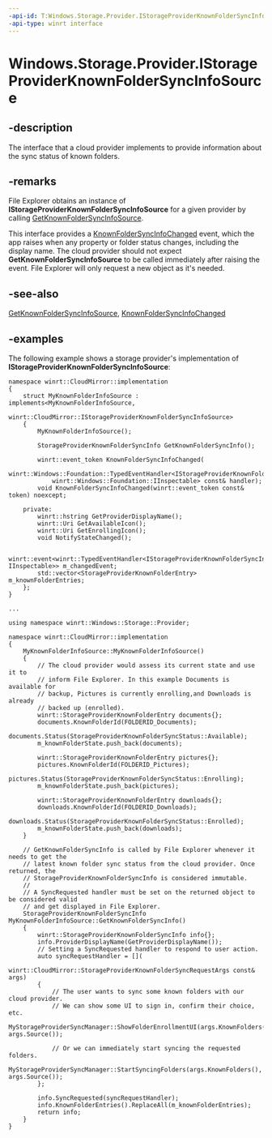 ```yaml
---
-api-id: T:Windows.Storage.Provider.IStorageProviderKnownFolderSyncInfoSource
-api-type: winrt interface
---
```


# Windows.Storage.Provider.IStorageProviderKnownFolderSyncInfoSource

<!--
public interface IStorageProviderKnownFolderSyncInfoSource
-->

## -description

The interface that a cloud provider implements to provide information about the sync status of known folders.

## -remarks

File Explorer obtains an instance of **IStorageProviderKnownFolderSyncInfoSource** for a given provider by calling [GetKnownFolderSyncInfoSource](istorageproviderknownfoldersyncinfosourcefactory_getknownfoldersyncinfosource_1598084472.md).

This interface provides a [KnownFolderSyncInfoChanged](istorageproviderknownfoldersyncinfosource_knownfoldersyncinfochanged.md) event, which the app raises when any property or folder status changes, including the display name. The cloud provider should not expect **GetKnownFolderSyncInfoSource** to be called immediately after raising the event. File Explorer will only request a new object as it's needed.

## -see-also

[GetKnownFolderSyncInfoSource](istorageproviderknownfoldersyncinfosourcefactory_getknownfoldersyncinfosource_1598084472.md), [KnownFolderSyncInfoChanged](istorageproviderknownfoldersyncinfosource_knownfoldersyncinfochanged.md)

## -examples

The following example shows a storage provider's implementation of **IStorageProviderKnownFolderSyncInfoSource**:

```cppwinrt
namespace winrt::CloudMirror::implementation
{
    struct MyKnownFolderInfoSource : implements<MyKnownFolderInfoSource,
            winrt::CloudMirror::IStorageProviderKnownFolderSyncInfoSource>
    {
        MyKnownFolderInfoSource();

        StorageProviderKnownFolderSyncInfo GetKnownFolderSyncInfo();

        winrt::event_token KnownFolderSyncInfoChanged(
            winrt::Windows::Foundation::TypedEventHandler<IStorageProviderKnownFolderSyncInfoSource,
            winrt::Windows::Foundation::IInspectable> const& handler);
        void KnownFolderSyncInfoChanged(winrt::event_token const& token) noexcept;

    private:
        winrt::hstring GetProviderDisplayName();
        winrt::Uri GetAvailableIcon();
        winrt::Uri GetEnrollingIcon();
        void NotifyStateChanged();

    winrt::event<winrt::TypedEventHandler<IStorageProviderKnownFolderSyncInfoSource, IInspectable>> m_changedEvent;
        std::vector<StorageProviderKnownFolderEntry> m_knownFolderEntries;
    };
}

...

using namespace winrt::Windows::Storage::Provider;

namespace winrt::CloudMirror::implementation
{
    MyKnownFolderInfoSource::MyKnownFolderInfoSource()
    {
        // The cloud provider would assess its current state and use it to
        // inform File Explorer. In this example Documents is available for
        // backup, Pictures is currently enrolling,and Downloads is already
        // backed up (enrolled).
        winrt::StorageProviderKnownFolderEntry documents{};
        documents.KnownFolderId(FOLDERID_Documents);
        documents.Status(StorageProviderKnownFolderSyncStatus::Available);
        m_knownFolderState.push_back(documents);

        winrt::StorageProviderKnownFolderEntry pictures{};
        pictures.KnownFolderId(FOLDERID_Pictures);
        pictures.Status(StorageProviderKnownFolderSyncStatus::Enrolling);
        m_knownFolderState.push_back(pictures);

        winrt::StorageProviderKnownFolderEntry downloads{};
        downloads.KnownFolderId(FOLDERID_Downloads);
        downloads.Status(StorageProviderKnownFolderSyncStatus::Enrolled);
        m_knownFolderState.push_back(downloads);
    }
    
    // GetKnownFolderSyncInfo is called by File Explorer whenever it needs to get the
    // latest known folder sync status from the cloud provider. Once returned, the
    // StorageProviderKnownFolderSyncInfo is considered immutable.
    //
    // A SyncRequested handler must be set on the returned object to be considered valid
    // and get displayed in File Explorer.
    StorageProviderKnownFolderSyncInfo MyKnownFolderInfoSource::GetKnownFolderSyncInfo()
    {
        winrt::StorageProviderKnownFolderSyncInfo info{};
        info.ProviderDisplayName(GetProviderDisplayName());
        // Setting a SyncRequested handler to respond to user action.
        auto syncRequestHandler = [](
            winrt::CloudMirror::StorageProviderKnownFolderSyncRequestArgs const& args)
        {
            // The user wants to sync some known folders with our cloud provider.
            // We can show some UI to sign in, confirm their choice, etc.
            MyStorageProviderSyncManager::ShowFolderEnrollmentUI(args.KnownFolders(), args.Source());

            // Or we can immediately start syncing the requested folders.
            MyStorageProviderSyncManager::StartSyncingFolders(args.KnownFolders(), args.Source());
        };

        info.SyncRequested(syncRequestHandler);
        info.KnownFolderEntries().ReplaceAll(m_knownFolderEntries);
        return info;
    }
}
```
